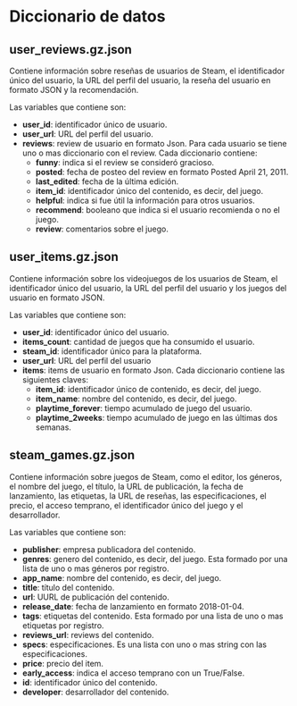 # Diccionario de datos

## user_reviews.gz.json 

Contiene información sobre reseñas de usuarios de Steam, el identificador único del usuario, la URL del perfil del usuario, la reseña del usuario en formato JSON y la recomendación.

Las variables que contiene son:
- **user_id**: identificador único de usuario.
- **user_url**: URL del perfil del usuario.
- **reviews**: review de usuario en formato Json. Para cada usuario se tiene uno o mas diccionario con el review. Cada diccionario contiene:
    - **funny**: indica si  el review se consideró gracioso.
    - **posted**: fecha de posteo del review en formato Posted April 21, 2011.
    - **last_edited**: fecha de la última edición.
    - **item_id**: identificador único del contenido, es decir, del juego.
    - **helpful**: indica si fue útil la información para otros usuarios.
    - **recommend**: booleano que indica si el usuario recomienda o no el juego.
    - **review**: comentarios sobre el juego.

## user_items.gz.json

Contiene información sobre los videojuegos de los usuarios de Steam, el identificador único del usuario, la URL del perfil del usuario y los juegos del usuario en formato JSON.

Las variables que contiene son:
- **user_id**: identificador único del usuario.
- **items_count**: cantidad de juegos que ha consumido el usuario.
- **steam_id**: identificador único para la plataforma.
- **user_url**: URL del perfil del usuario
- **items**: items de usuario en formato Json. Cada diccionario contiene las siguientes claves:
    - **item_id**: identificador único de contenido, es decir, del juego.
    - **item_name**: nombre del contenido, es decir, del juego.
    - **playtime_forever**: tiempo acumulado de juego del usuario.
    - **playtime_2weeks**: tiempo acumulado de juego en las últimas dos semanas.

## steam_games.gz.json 

Contiene información sobre juegos de Steam, como el editor, los géneros, el nombre del juego, el título, la URL de publicación, la fecha de lanzamiento, las etiquetas, la URL de reseñas, las especificaciones, el precio, el acceso temprano, el identificador único del juego y el desarrollador.

Las variables que contiene son:
- **publisher**: empresa publicadora del contenido.
- **genres**: genero del contenido, es decir, del juego. Esta formado por una lista de uno o mas géneros por registro.
- **app_name**: nombre del contenido, es decir, del juego.
- **title**: título del contenido.
- **url**: UURL de publicación del contenido.
- **release_date**: fecha de lanzamiento en formato 2018-01-04.
- **tags**: etiquetas del contenido. Esta formado por una lista de uno o mas etiquetas por registro.
- **reviews_url**: reviews del contenido.
- **specs**: especificaciones. Es una lista con uno o mas string con las especificaciones.
- **price**: precio del item.
- **early_access**: indica el acceso temprano con un True/False.
- **id**: identificador único del contenido.
- **developer**: desarrollador del contenido.
